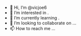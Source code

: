 - 👋 Hi, I’m @vicjoe6 
- 👀 I’m interested in .
- 🌱 I’m currently learning .
- 💞️ I’m looking to collaborate on ...
- 📫 How to reach me ...

<!---
vicjoe6/vicjoe6 is a ✨ special ✨ repository because its `README.md` (this file) appears on your GitHub profile.
You can click the Preview link to take a look at your changes.
--->
